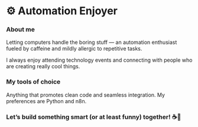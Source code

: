 # ⚙️ Automation Enjoyer  

### About me

Letting computers handle the boring stuff — an automation enthusiast fueled by caffeine and mildly allergic to repetitive tasks.

I always enjoy attending technology events and connecting with people who are creating really cool things.

### My tools of choice 

Anything that promotes clean code and seamless integration. My preferences are Python and n8n.

### Let’s build something smart (or at least funny) together! ☕🤖
